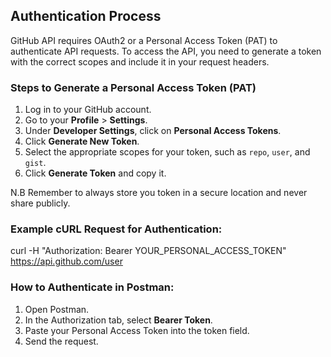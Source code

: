 ## Authentication Process
GitHub API requires OAuth2 or a Personal Access Token (PAT) to authenticate API requests. To access the API, you need to generate a token with the correct scopes and include it in your request headers.

### Steps to Generate a Personal Access Token (PAT)
1. Log in to your GitHub account.
2. Go to your **Profile** > **Settings**.
3. Under **Developer Settings**, click on **Personal Access Tokens**.
4. Click **Generate New Token**.
5. Select the appropriate scopes for your token, such as `repo`, `user`, and `gist`.
6. Click **Generate Token** and copy it.

N.B Remember to always store you token in a secure location and never share publicly.

### Example cURL Request for Authentication:
curl -H "Authorization: Bearer YOUR_PERSONAL_ACCESS_TOKEN" https://api.github.com/user

### How to Authenticate in Postman:
1. Open Postman.
2. In the Authorization tab, select **Bearer Token**.
3. Paste your Personal Access Token into the token field.
4. Send the request.
